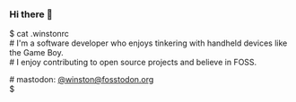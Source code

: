 ### Hi there 👾

$ cat .winstonrc   
\# I'm a software developer who enjoys tinkering with handheld devices like the Game Boy.  
\# I enjoy contributing to open source projects and believe in FOSS.

\# mastodon: [@winston@fosstodon.org](https://fosstodon.org/@winston)  
$ 

<!--

Here are some ideas to get you started:

- 🔭 I’m currently working on ...
- 🌱 I’m currently learning ...
- 👯 I’m looking to collaborate on ...
- 🤔 I’m looking for help with ...
- 💬 Ask me about ...
- 📫 How to reach me: ...
- 😄 Pronouns: ...
- ⚡ Fun fact: ...
-->
